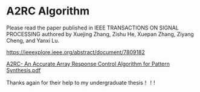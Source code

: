 # A2RC Algorithm
Please read the paper published in IEEE TRANSACTIONS ON SIGNAL PROCESSING authored by Xuejing Zhang, Zishu He, Xuepan Zhang, Ziyang Cheng, and Yanxi Lu.

https://ieeexplore.ieee.org/abstract/document/7809182

[A2RC- An Accurate Array Response Control Algorithm for Pattern Synthesis.pdf](https://github.com/DaGuanYuan/A2RCAlgorithm-WORDAlgorithm/files/6987228/A2RC-.An.Accurate.Array.Response.Control.Algorithm.for.Pattern.Synthesis.pdf)

Thanks again for their help to my undergraduate thesis！！!

